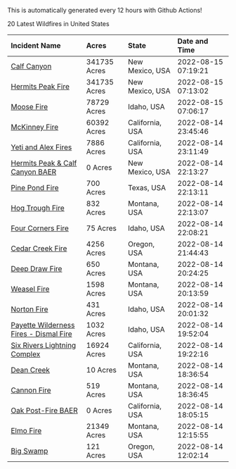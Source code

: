 This is automatically generated every 12 hours with Github Actions!

20 Latest Wildfires in United States

 | Incident Name | Acres | State | Date and Time |
|:---|:---|:---|:---|
| [Calf Canyon](https://inciweb.nwcg.gov/incident/8069/) | 341735 Acres | New Mexico, USA | 2022-08-15 07:19:21 |
| [Hermits Peak Fire](https://inciweb.nwcg.gov/incident/8049/) | 341735 Acres | New Mexico, USA | 2022-08-15 07:13:02 |
| [Moose Fire](https://inciweb.nwcg.gov/incident/8249/) | 78729 Acres | Idaho, USA | 2022-08-15 07:06:17 |
| [McKinney Fire](https://inciweb.nwcg.gov/incident/8287/) | 60392 Acres | California, USA | 2022-08-14 23:45:46 |
| [Yeti and Alex Fires](https://inciweb.nwcg.gov/incident/8299/) | 7886 Acres | California, USA | 2022-08-14 23:11:49 |
| [Hermits Peak & Calf Canyon BAER](https://inciweb.nwcg.gov/incident/8104/) | 0 Acres | New Mexico, USA | 2022-08-14 22:13:27 |
| [Pine Pond Fire](https://inciweb.nwcg.gov/incident/8324/) | 700 Acres | Texas, USA | 2022-08-14 22:13:11 |
| [Hog Trough Fire](https://inciweb.nwcg.gov/incident/8258/) | 832 Acres | Montana, USA | 2022-08-14 22:13:07 |
| [Four Corners Fire](https://inciweb.nwcg.gov/incident/8331/) | 75 Acres | Idaho, USA | 2022-08-14 22:08:21 |
| [Cedar Creek Fire](https://inciweb.nwcg.gov/incident/8307/) | 4256 Acres | Oregon, USA | 2022-08-14 21:44:43 |
| [Deep Draw Fire](https://inciweb.nwcg.gov/incident/8328/) | 650 Acres | Montana, USA | 2022-08-14 20:24:25 |
| [Weasel Fire](https://inciweb.nwcg.gov/incident/8290/) | 1598 Acres | Montana, USA | 2022-08-14 20:13:59 |
| [Norton Fire](https://inciweb.nwcg.gov/incident/8308/) | 431 Acres | Idaho, USA | 2022-08-14 20:01:32 |
| [Payette Wilderness Fires - Dismal Fire](https://inciweb.nwcg.gov/incident/8284/) | 1032 Acres | Idaho, USA | 2022-08-14 19:52:04 |
| [Six Rivers Lightning Complex](https://inciweb.nwcg.gov/incident/8312/) | 16924 Acres | California, USA | 2022-08-14 19:22:16 |
| [Dean Creek](https://inciweb.nwcg.gov/incident/8330/) | 10 Acres | Montana, USA | 2022-08-14 18:36:54 |
| [Cannon Fire](https://inciweb.nwcg.gov/incident/8326/) | 519 Acres | Montana, USA | 2022-08-14 18:36:45 |
| [Oak Post-Fire BAER](https://inciweb.nwcg.gov/incident/8325/) | 0 Acres | California, USA | 2022-08-14 18:05:15 |
| [Elmo Fire](https://inciweb.nwcg.gov/incident/8289/) | 21349 Acres | Montana, USA | 2022-08-14 12:15:55 |
| [Big Swamp](https://inciweb.nwcg.gov/incident/8323/) | 121 Acres | Oregon, USA | 2022-08-14 12:02:14 |
